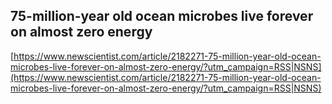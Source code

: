 ## 75-million-year old ocean microbes live forever on almost zero energy
  
  [https://www.newscientist.com/article/2182271-75-million-year-old-ocean-microbes-live-forever-on-almost-zero-energy/?utm_campaign=RSS|NSNS](https://www.newscientist.com/article/2182271-75-million-year-old-ocean-microbes-live-forever-on-almost-zero-energy/?utm_campaign=RSS|NSNS)